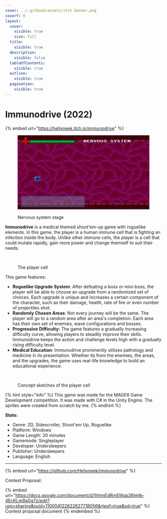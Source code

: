 ```yaml
---
cover: ../.gitbook/assets/itch banner.png
coverY: 0
layout:
  cover:
    visible: true
    size: full
  title:
    visible: true
  description:
    visible: false
  tableOfContents:
    visible: true
  outline:
    visible: true
  pagination:
    visible: true
---
```


# Immunodrive (2022)

{% embed url="https://helixneek.itch.io/immunodrive" %}

<figure><img src="../.gitbook/assets/image (2).png" alt=""><figcaption><p>Nervous system stage</p></figcaption></figure>

**Immunodrive** is a medical themed shoot'em-up game with roguelike elements. In this game, the player is a human immune cell that is fighting an infection inside the body. Unlike other immune cells, the player is a cell that could mutate rapidly, gain more power and change themself to suit their needs.

<figure><img src="https://lh4.googleusercontent.com/Sa4EwO5VASYheklesIx7QF9zvogPaD-m5kxLiROOAdDSynlMjecQjMdqJ9BavwmBt4ugxauJZyXutq8p6a65q9DUONy2MNjnadPoI0-6Xoj_x65NPQ0n9Vm0Kh4_q4Sg4hm3MIyrK7hp" alt="" width="188"><figcaption><p>The player cell</p></figcaption></figure>

This game features:

* **Roguelike Upgrade System**: After defeating a boss or mini-boss, the player will be able to choose an upgrade from a randomized set of choices. Each upgrade is unique and increases a certain component of the character, such as their damage, health, rate of fire or even number of projectiles shot.
* **Randomly Chosen Areas**: Not every journey will be the same. The player will go to a random area after an area's completion. Each area has their own set of enemies, wave configurations and bosses.
* **Progressive Difficulty:** The game features a gradually increasing difficulty curve, allowing players to steadily improve their skills. Immunodrive keeps the action and challenge levels high with a gradually rising difficulty level.
* **Medical Education**: Immunodrive prominently utilizes pathology and medicine in its presentation. Whether its from the enemies, the areas, and the upgrades, the game uses real-life knowledge to build an educational experience.

<figure><img src="https://lh3.googleusercontent.com/7kJXP6FQcVBQv6MKsP0uBKpLiItwRhTeeOWD4-jxXdFSXiC-S4cuzeJe7oQi2xHC5q5_dNesARBme4LERgUhgeU6D3XT8NxRF8Eo1CKbyHUQC4_gab_IdX93l8I5RDy4UPhm8mT0YlC0" alt="" width="375"><figcaption><p>Concept sketches of the player cell</p></figcaption></figure>

{% hint style="info" %}
This game was made for the MAGE8 Game Development competition. It was made with C# in the Unity Engine. The sprites were created from scratch by me.
{% endhint %}



**Stats:**

* Genre: 2D, Sidescroller, Shoot'em Up, Roguelike
* Platform: Windows
* Game Length: 20 minutes
* Gamemode: Singleplayer
* Developer: Undersleepers
* Publisher: Undersleepers
* Language: English

***

{% embed url="https://github.com/Helixneek/immunodrive" %}

Contest Proposal:

{% embed url="https://docs.google.com/document/d/1hhmEdRmEI6gp26tejtk-4EcKLm9aGg7z/edit?usp=sharing&ouid=110004122622627718056&rtpof=true&sd=true" %}
Contest proposal document
{% endembed %}

